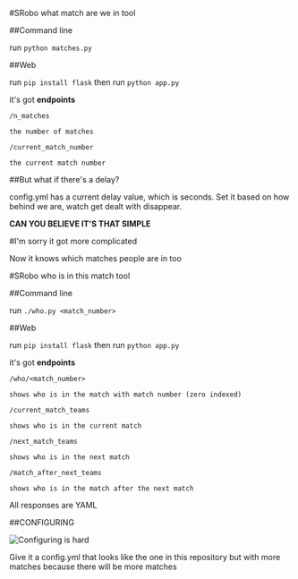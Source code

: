 #SRobo what match are we in tool

##Command line

run `python matches.py`

##Web

run `pip install flask`
then run `python app.py`

it's got **endpoints**

```
/n_matches

the number of matches

/current_match_number

the current match number
```


##But what if there's a delay?

config.yml has a current delay value, which is seconds. Set it based on how
behind we are, watch get dealt with disappear.

**CAN YOU BELIEVE IT'S THAT SIMPLE**

#I'm sorry it got more complicated

Now it knows which matches people are in too

#SRobo who is in this match tool

##Command line

run `./who.py <match_number>`

##Web

run `pip install flask` then run `python app.py`

it's got **endpoints**

```
/who/<match_number>

shows who is in the match with match number (zero indexed)

/current_match_teams

shows who is in the current match

/next_match_teams

shows who is in the next match

/match_after_next_teams

shows who is in the match after the next match
```

All responses are YAML

##CONFIGURING

![Configuring is hard](http://4.bp.blogspot.com/-fYJrkNWec08/T9EYOmNGPNI/AAAAAAAAC04/UtdRRM8a3hc/s640/cat-fat-dancing-cat-gif.gif)

Give it a config.yml that looks like the one in this repository but with
more matches because there will be more matches
